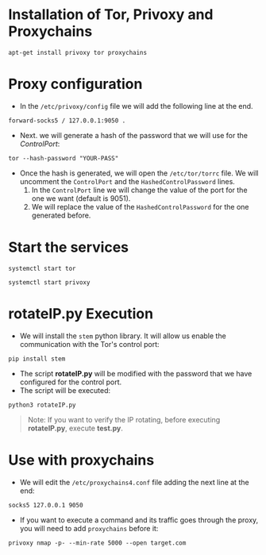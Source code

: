 # Installation of Tor, Privoxy and Proxychains 
`apt-get install privoxy tor proxychains`

# Proxy configuration
- In the `/etc/privoxy/config` file we will add the following line at the end.

`forward-socks5 / 127.0.0.1:9050 .`

- Next. we will generate a hash of the password that we will use for the *ControlPort*:

`tor --hash-password "YOUR-PASS"`

- Once the hash is generated, we will open the `/etc/tor/torrc` file. We will uncomment the `ControlPort` and the `HashedControlPassword` lines.
  1. In the `ControlPort` line we will change the value of the port for the one we want (default is 9051).
  2. We will replace the value of the `HashedControlPassword` for the one generated before.
  
# Start the services
`systemctl start tor`

`systemctl start privoxy`

# **rotateIP.py** Execution
- We will install the `stem` python library. It will allow us enable the communication with the Tor's control port:

`pip install stem`

- The script **rotateIP.py** will be modified with the password that we have configured for the control port.
- The script will be executed:

`python3 rotateIP.py`

> Note: If you want to verify the IP rotating, before executing **rotateIP.py**, execute **test.py**.

# Use with proxychains
- We will edit the `/etc/proxychains4.conf` file adding the next line at the end:

`socks5 127.0.0.1 9050`

- If you want to execute a command and its traffic goes through the proxy, you will need to add `proxychains` before it:

`privoxy nmap -p- --min-rate 5000 --open target.com`
